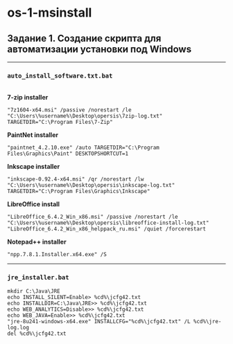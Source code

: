 # os-1-msinstall
## Задание 1. Создание скрипта для автоматизации установки под Windows
---
### `auto_install_software.txt.bat`
\
__7-zip installer__
```shell
"7z1604-x64.msi" /passive /norestart /le "C:\Users\%username%\Desktop\opersis\7zip-log.txt" TARGETDIR="C:\Program Files\7-Zip"
```

__PaintNet installer__
```shell
"paintnet_4.2.10.exe" /auto TARGETDIR="C:\Program Files\Graphics\Paint" DESKTOPSHORTCUT=1
```

__Inkscape installer__
```shell
"inkscape-0.92.4-x64.msi" /qr /norestart /lw "C:\Users\%username%\Desktop\opersis\inkscape-log.txt" TARGETDIR="C:\Program Files\Graphics\Inkscape"
```

__LibreOffice install__
```shell
"LibreOffice_6.4.2_Win_x86.msi" /passive /norestart /le "C:\Users\%username%\Desktop\opersis\libreoffice-install-log.txt"
"LibreOffice_6.4.2_Win_x86_helppack_ru.msi" /quiet /forcerestart
```

__Notepad++ installer__
```shell
"npp.7.8.1.Installer.x64.exe" /S
```

---
### `jre_installer.bat`
```shell
mkdir C:\Java\JRE
echo INSTALL_SILENT=Enable> %cd%\jcfg42.txt
echo INSTALLDIR=C:\Java\JRE>> %cd%\jcfg42.txt
echo WEB_ANALYTICS=Disable>> %cd%\jcfg42.txt
echo WEB_JAVA=Enable>> %cd%\jcfg42.txt
"jre-8u241-windows-x64.exe" INSTALLCFG="%cd%\jcfg42.txt" /L %cd%\jre-log.log
del %cd%\jcfg42.txt
```
